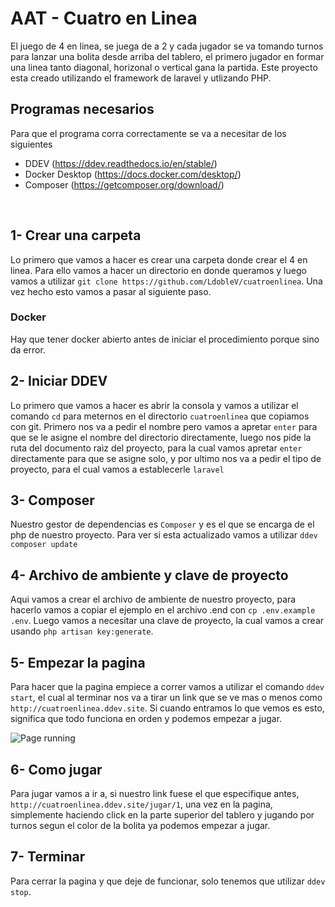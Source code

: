 # AAT - Cuatro en Linea

El juego de 4 en linea, se juega de a 2 y cada jugador se va tomando turnos para lanzar una bolita desde arriba del tablero, el primero jugador en formar una linea tanto diagonal, horizonal o vertical gana la partida. Este proyecto esta creado utilizando el framework de laravel y utlizando PHP.


## Programas necesarios
Para que el programa corra correctamente se va a necesitar de los siguientes 
- DDEV (https://ddev.readthedocs.io/en/stable/)
- Docker Desktop (https://docs.docker.com/desktop/)
- Composer (https://getcomposer.org/download/)

<br/>



## 1- Crear una carpeta
Lo primero que vamos a hacer es crear una carpeta donde crear el 4 en linea. Para ello vamos a hacer un directorio en donde queramos y luego vamos a utilizar ``git clone https://github.com/LdobleV/cuatroenlinea``. Una vez hecho esto vamos a pasar al siguiente paso.

### Docker
Hay que tener docker abierto antes de iniciar el procedimiento porque sino da error.

## 2- Iniciar DDEV
Lo primero que vamos a hacer es abrir la consola y vamos a utilizar el comando ``cd`` para meternos en el directorio ``cuatroenlinea`` que copiamos con git.
Primero nos va a pedir el nombre pero vamos a apretar ``enter`` para que se le asigne el nombre del directorio directamente, luego nos pide la ruta del documento raìz del proyecto, para la cual vamos apretar ``enter`` directamente para que se asigne solo, y por ultimo nos va a pedir el tipo de proyecto, para el cual vamos a establecerle ``laravel``

## 3- Composer
Nuestro gestor de dependencias es ``Composer`` y es el que se encarga de el php de nuestro proyecto. Para ver si esta actualizado vamos a utilizar ``ddev composer update``

## 4- Archivo de ambiente y clave de proyecto
Aqui vamos a crear  el archivo de ambiente de nuestro proyecto, para hacerlo vamos a copiar el ejemplo en el archivo .end con ``cp .env.example .env``. Luego vamos a necesitar una clave de proyecto, la cual vamos a crear usando ``php artisan key:generate``.

## 5- Empezar la pagina
Para hacer que la pagina empiece a correr vamos a utilizar el comando ``ddev start``, el cual al terminar nos va a tirar un link que se ve mas o menos como ``http://cuatroenlinea.ddev.site``. Si cuando entramos lo que vemos es esto, significa que todo funciona en orden y podemos empezar a jugar.

![Page running](https://user-images.githubusercontent.com/80189792/174674690-888302f9-bce6-4e34-aaaa-5248d503fa43.png)

## 6- Como jugar
Para jugar vamos a ir a, si nuestro link fuese el que especifique antes, ``http://cuatroenlinea.ddev.site/jugar/1``, una vez en la pagina, simplemente haciendo click en la parte superior del tablero y jugando por turnos segun el color de la bolita ya podemos empezar a jugar.

## 7- Terminar
Para cerrar la pagina y que deje de funcionar, solo tenemos que utilizar ``ddev stop``.
